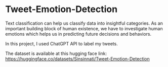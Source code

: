 # Tweet-Emotion-Detection
Text classification can help us classify data into insightful categories.
As an important building block of human existence, we have to investigate human emotions which helps us in predicting future decisions and behaviors.

In this project, I used ChatGPT API to label my tweets.

The dataset is available at this hugging face link: https://huggingface.co/datasets/Sinsinnati/Tweet-Emotion-Detection
